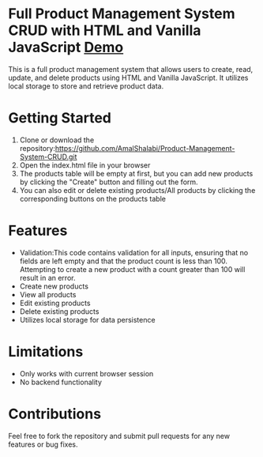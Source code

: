 # Full Product Management System CRUD with HTML and Vanilla JavaScript <a href="https://amalshalabi.github.io/Product-Management-System-CRUD/" target="_blank">Demo</a>

This is a full product management system that allows users to create, read, update, and delete products using HTML and Vanilla JavaScript. It utilizes local storage to store and retrieve product data.

# Getting Started
1. Clone or download the repository:https://github.com/AmalShalabi/Product-Management-System-CRUD.git
2. Open the index.html file in your browser
3. The products table will be empty at first, but you can add new products by clicking the 
   "Create" button and filling out the form.
4. You can also edit or delete existing products/All products by clicking the corresponding buttons on the products table

# Features
* Validation:This code contains validation for all inputs, ensuring that no fields are left empty and that the product  count is less than 100. Attempting to create a new product with a count greater than 100 will result in an error. 
* Create new products
* View all products
* Edit existing products
* Delete existing products
* Utilizes local storage for data persistence

# Limitations
* Only works with current browser session
* No backend functionality

# Contributions
Feel free to fork the repository and submit pull requests for any new features or bug fixes.
